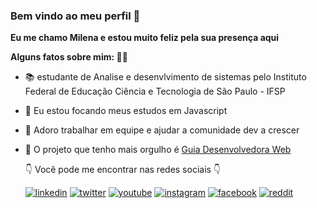 ### Bem vindo ao meu perfil 🖖
**Eu me chamo Milena e estou muito feliz pela sua presença aqui**

**Alguns fatos sobre mim: 🙋🏻**


- 📚  estudante de Analise e desenvlvimento de sistemas pelo Instituto Federal de Educação Ciência e Tecnologia de São Paulo - IFSP 
- 🦏 Eu estou focando meus estudos em Javascript  
- 🤝 Adoro trabalhar em equipe e ajudar a comunidade dev a crescer 
- 🥰 O projeto que tenho mais orgulho é [Guia Desenvolvedora Web](https://github.com/MilenaCarecho/GuiaDesenvolvedoraWeb) 


  👇 Você pode me encontrar nas redes sociais 👇
 
 
   [![linkedin](https://user-images.githubusercontent.com/37448340/87230217-d1223200-c384-11ea-83c1-27175c5f45b2.png)](https://www.linkedin.com/in/milena-carecho-24b1ba142/)
   [![twitter](https://user-images.githubusercontent.com/37448340/87230267-22322600-c385-11ea-8d5d-8e31a97ae426.png)](https://twitter.com/MilenaCarecho)
   [![youtube](https://user-images.githubusercontent.com/37448340/87230282-40982180-c385-11ea-9ee5-016c580d85a9.png)](https://www.youtube.com/user/mimicarecho/featured?disable_polymer=1)
   [![instagram](https://user-images.githubusercontent.com/37448340/87230335-d338c080-c385-11ea-9c93-f9ca16e95096.png)](https://www.instagram.com/milenacarecho/?hl=pt-br)
   [![facebook](https://user-images.githubusercontent.com/37448340/87230340-e186dc80-c385-11ea-966c-de4f1911bbc5.png)](https://www.facebook.com/milena.carecho)
   [![reddit](https://user-images.githubusercontent.com/37448340/87230346-eea3cb80-c385-11ea-9f3b-10d9c53dc56d.png)](https://www.reddit.com/user/mcb3003/)
